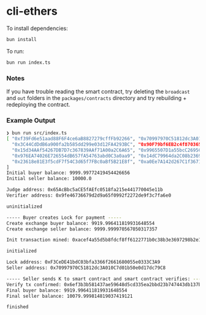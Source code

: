 # cli-ethers

To install dependencies:

```bash
bun install
```

To run:

```bash
bun run index.ts
```

### Notes

If you have trouble reading the smart contract, try deleting the `broadcast` and `out` folders in the `packages/contracts` directory and try rebuilding + redeploying the contract.

### Example Output

```bash
❯ bun run src/index.ts
[ "0xf39Fd6e51aad88F6F4ce6aB8827279cffFb92266", "0x70997970C51812dc3A010C7d01b50e0d17dc79C8",
  "0x3C44CdDdB6a900fa2b585dd299e03d12FA4293BC", "0x90F79bf6EB2c4f870365E785982E1f101E93b906",
  "0x15d34AAf54267DB7D7c367839AAf71A00a2C6A65", "0x9965507D1a55bcC2695C58ba16FB37d819B0A4dc",
  "0x976EA74026E726554dB657fA54763abd0C3a0aa9", "0x14dC79964da2C08b23698B3D3cc7Ca32193d9955",
  "0x23618e81E3f5cdF7f54C3d65f7FBc0aBf5B21E8f", "0xa0Ee7A142d267C1f36714E4a8F75612F20a79720"
]
Initial buyer balance: 9999.99772419454426656
Initial seller balance: 10000.0

Judge address: 0x65AcBbc5aCE5fAEfc0518fa215e441770045e11b
Verifier address: 0x9fe46736679d2d9a65f0992f2272de9f3c7fa6e0

uninitialized

----- Buyer creates Lock for payment -----
Create exchange buyer balance: 9919.996411819931648554
Create exchange seller balance: 9999.999970567050317357

Init transaction mined: 0xacef4a55d5b8fdcf8ff6122771b0c38b3e3697298b2e1c6f63cf58b40765af38

initialized

Lock address: 0xF3CeDE41bdC03bfa3366f2661680055e0333C3A9
Seller address: 0x70997970C51812dc3A010C7d01b50e0d17dc79C8 

----- Seller sends K to smart contract and smart contract verifies: -----
Verify tx confirmed: 0x6ef3b3b581437ae59648d5cd335ea2bbd23b747443db137b5dcf01bb8468988c
Final buyer balance: 9919.996411819931648554
Final seller balance: 10079.999814819037419121

finished
```